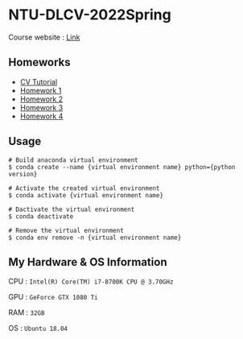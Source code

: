 # NTU-DLCV-2022Spring
Course website : [Link](http://media.ee.ntu.edu.tw/courses/cv/22S/)

## Homeworks
* [CV Tutorial](https://github.com/mediaic/CV_Course_Tutorial)
* [Homework 1](homework1/hw1.md)
* [Homework 2](homework2/hw2.md)
* [Homework 3](homework3/hw3.md)
* [Homework 4](homework4/hw4.md)

## Usage
```shell
# Build anaconda virtual environment
$ conda create --name {virtual environment name} python={python version}

# Activate the created virtual environment
$ conda activate {virtual environment name}

# Dactivate the virtual environment
$ conda deactivate

# Remove the virtual environment
$ conda env remove -n {virtual environment name}
```

## My Hardware & OS Information
CPU : `Intel(R) Core(TM) i7-8700K CPU @ 3.70GHz`

GPU : `GeForce GTX 1080 Ti`

RAM : `32GB`

OS : `Ubuntu 18.04`
